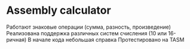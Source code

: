 # Assembly calculator
Работают знаковые операции (сумма, разность, произведение)
Реализована поддержка различных систем счисления (10 или 16-ричная)
В начале кода небольшая справка
Протестировано на TASM
